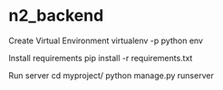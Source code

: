 # n2_backend

Create Virtual Environment
virtualenv -p python env

Install requirements
pip install -r requirements.txt

Run server
cd myproject/
python manage.py runserver
